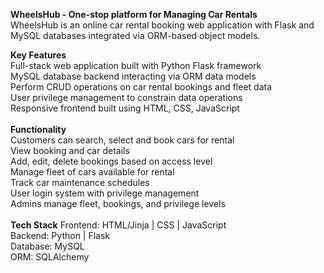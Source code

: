 **WheelsHub - One-stop platform for Managing Car Rentals** <br>
WheelsHub is an online car rental booking web application with Flask and MySQL databases integrated via ORM-based object models.


**Key Features**<br>
Full-stack web application built with Python Flask framework<br>
MySQL database backend interacting via ORM data models <br>
Perform CRUD operations on car rental bookings and fleet data<br>
User privilege management to constrain data operations<br>
Responsive frontend built using HTML, CSS, JavaScript <br>
<br>
**Functionality**<br>
Customers can search, select and book cars for rental <br>
View booking and car details <br>
Add, edit, delete bookings based on access level <br>
Manage fleet of cars available for rental<br>
Track car maintenance schedules<br>
User login system with privilege management<br>
Admins manage fleet, bookings, and privilege levels<br>
<br>
**Tech Stack**
Frontend: HTML/Jinja | CSS | JavaScript <br>
Backend: Python | Flask  <br>
Database: MySQL<br>
ORM: SQLAlchemy <br>

